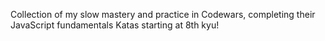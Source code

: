 Collection of my slow mastery and practice in Codewars, completing their JavaScript fundamentals Katas starting at 8th kyu!
